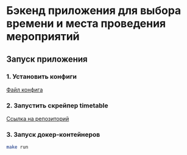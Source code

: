 # Бэкенд приложения для выбора времени и места проведения мероприятий
## Запуск приложения
### 1. Установить конфиги
[Файл конфига](configs/config.yml)
### 2. Запустить скрейпер timetable
[Ссылка на репозиторий](https://github.com/Anton-Kraev/timetable-database)
### 3. Запуск докер-контейнеров
```bash
make run
```
